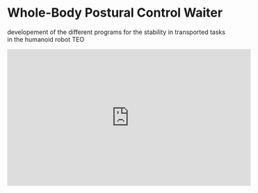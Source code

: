 # Whole-Body Postural Control Waiter
developement of the different programs for the stability in transported tasks in the humanoid robot TEO

<iframe width="560" height="315" src="https://www.youtube.com/embed/mZ-5I0wXxmY" frameborder="0" allow="accelerometer; autoplay; encrypted-media; gyroscope; picture-in-picture" allowfullscreen></iframe>
